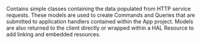 Contains simple classes containing the data populated from HTTP service requests.
These models are used to create Commands and Queries that are submitted to application
handlers contained within the App project.   Models are also returned to the client
directly or wrapped within a HAL Resource to add linking and embedded resources.